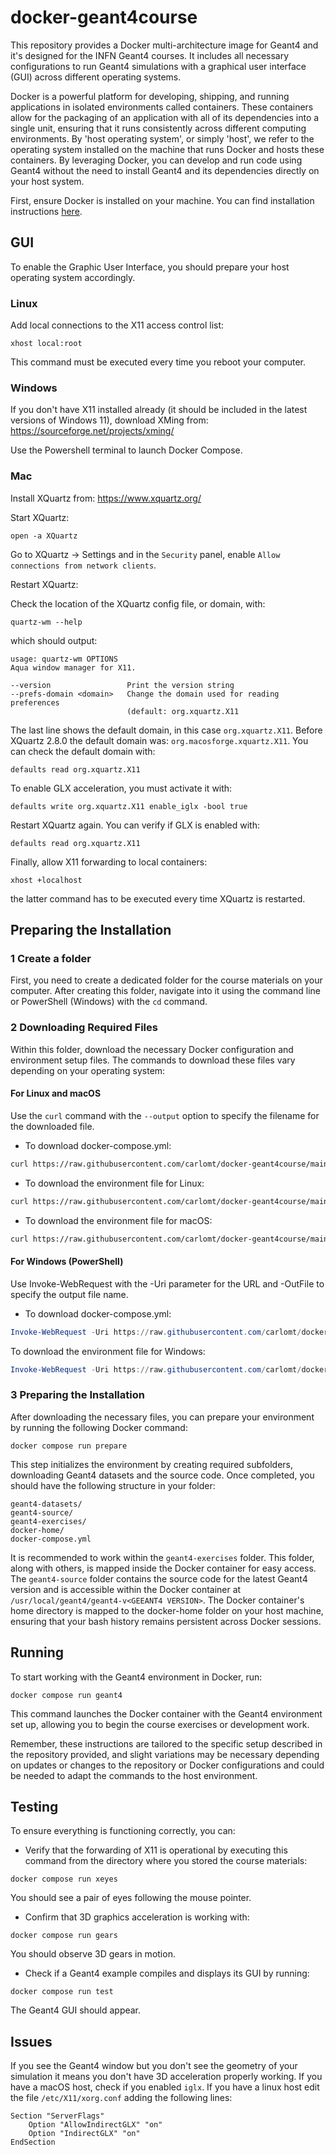 # docker-geant4course

This repository provides a Docker multi-architecture image for Geant4 and it's designed for the INFN Geant4 courses. It includes all necessary configurations to run Geant4 simulations with a graphical user interface (GUI) across different operating systems.

Docker is a powerful platform for developing, shipping, and running applications in isolated environments called containers. These containers allow for the packaging of an application with all of its dependencies into a single unit, ensuring that it runs consistently across different computing environments. By 'host operating system', or simply 'host', we refer to the operating system installed on the machine that runs Docker and hosts these containers. By leveraging Docker, you can develop and run code using Geant4 without the need to install Geant4 and its dependencies directly on your host system.

First, ensure Docker is installed on your machine. You can find installation instructions [here](https://docs.docker.com/get-docker/).


## GUI

To enable the Graphic User Interface, you should prepare your host operating system accordingly.

### Linux
Add local connections to the X11 access control list:
```
xhost local:root
```
This command must be executed every time you reboot your computer.


### Windows
If you don't have X11 installed already (it should be included in the latest versions of Windows 11), download XMing from:
https://sourceforge.net/projects/xming/

Use the Powershell terminal to launch Docker Compose.


### Mac
Install XQuartz from:
https://www.xquartz.org/

Start XQuartz:
```
open -a XQuartz
```

Go to XQuartz -> Settings and in the `Security` panel, enable `Allow connections from network clients`.

Restart XQuartz:

Check the location of the XQuartz config file, or domain, with:
```
quartz-wm --help
```
which should output:
```
usage: quartz-wm OPTIONS
Aqua window manager for X11.

--version                 Print the version string
--prefs-domain <domain>   Change the domain used for reading preferences
                          (default: org.xquartz.X11
```
The last line shows the default domain, in this case `org.xquartz.X11`. Before XQuartz 2.8.0 the default domain was: `org.macosforge.xquartz.X11`.
You can check the default domain  with:
```
defaults read org.xquartz.X11
```
To enable GLX acceleration, you must activate it with:
```
defaults write org.xquartz.X11 enable_iglx -bool true
```
Restart XQuartz again. You can verify if GLX is enabled with:
```
defaults read org.xquartz.X11
```
Finally, allow X11 forwarding to local containers:
```
xhost +localhost
```
the latter command has to be executed every time XQuartz is restarted.


## Preparing the Installation

### 1 Create a folder
First, you need to create a dedicated folder for the course materials on your computer. 
After creating this folder, navigate into it using the command line or PowerShell (Windows) with the `cd` command.

### 2 Downloading Required Files
Within this folder, download the necessary Docker configuration and environment setup files. The commands to download these files vary depending on your operating system:

#### For Linux and macOS 
Use the `curl` command with the `--output` option to specify the filename for the downloaded file.
- To download docker-compose.yml:
```bash
curl https://raw.githubusercontent.com/carlomt/docker-geant4course/main/docker-compose.yml --output docker-compose.yml
```
- To download the environment file for Linux:
```bash
curl https://raw.githubusercontent.com/carlomt/docker-geant4course/main/env_linux --output .env
```
- To download the environment file for macOS:
```bash
curl https://raw.githubusercontent.com/carlomt/docker-geant4course/main/env_mac --output .env
```

#### For Windows (PowerShell) 
Use Invoke-WebRequest with the -Uri parameter for the URL and -OutFile to specify the output file name.
- To download docker-compose.yml:
```powershell
Invoke-WebRequest -Uri https://raw.githubusercontent.com/carlomt/docker-geant4course/main/docker-compose.yml -OutFile docker-compose.yml
```
To download the environment file for Windows:
```powershell
Invoke-WebRequest -Uri https://raw.githubusercontent.com/carlomt/docker-geant4course/main/env_windows -OutFile .env
```

### 3 Preparing the Installation
After downloading the necessary files, you can prepare your environment by running the following Docker command:
```
docker compose run prepare
```

This step initializes the environment by creating required subfolders, downloading Geant4 datasets and the source code. Once completed, you should have the following structure in your folder:
```
geant4-datasets/
geant4-source/
geant4-exercises/
docker-home/
docker-compose.yml
```

It is recommended to work within the `geant4-exercises` folder. This folder, along with others, is mapped inside the Docker container for easy access.
The `geant4-source` folder contains the source code for the latest Geant4 version and is accessible within the Docker container at `/usr/local/geant4/geant4-v<GEEANT4 VERSION>`.
The Docker container's home directory is mapped to the docker-home folder on your host machine, ensuring that your bash history remains persistent across Docker sessions.

## Running 

To start working with the Geant4 environment in Docker, run:
```
docker compose run geant4
```

This command launches the Docker container with the Geant4 environment set up, allowing you to begin the course exercises or development work.

Remember, these instructions are tailored to the specific setup described in the repository provided, and slight variations may be necessary depending on updates or changes to the repository or Docker configurations and could be needed to adapt the commands to the host environment.

## Testing
To ensure everything is functioning correctly, you can:

- Verify that the forwarding of X11 is operational by executing this command from the directory where you stored the course materials:
```
docker compose run xeyes
```
You should see a pair of eyes following the mouse pointer.

- Confirm that 3D graphics acceleration is working with:
```
docker compose run gears
```
You should observe 3D gears in motion.

- Check if a Geant4 example compiles and displays its GUI by running:
```
docker compose run test
```
The Geant4 GUI should appear.

## Issues
If you see the Geant4 window but you don't see the geometry of your simulation it means you don't have 3D acceleration properly working. 
If you have a macOS host, check if you enabled `iglx`. 
If you have a linux host edit the file
 `/etc/X11/xorg.conf` adding the following lines:
```
Section "ServerFlags"  
    Option "AllowIndirectGLX" "on"  
    Option "IndirectGLX" "on"  
EndSection
```
